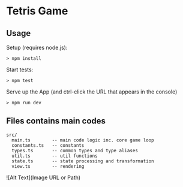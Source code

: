 # Tetris Game

## Usage

Setup (requires node.js):
```
> npm install
```

Start tests:
```
> npm test
```

Serve up the App (and ctrl-click the URL that appears in the console)
```
> npm run dev
```

## Files contains main codes
```
src/
  main.ts        -- main code logic inc. core game loop
  constants.ts   -- constants
  types.ts       -- common types and type aliases
  util.ts        -- util functions
  state.ts       -- state processing and transformation
  view.ts        -- rendering
```
![Alt Text](Image URL or Path)


